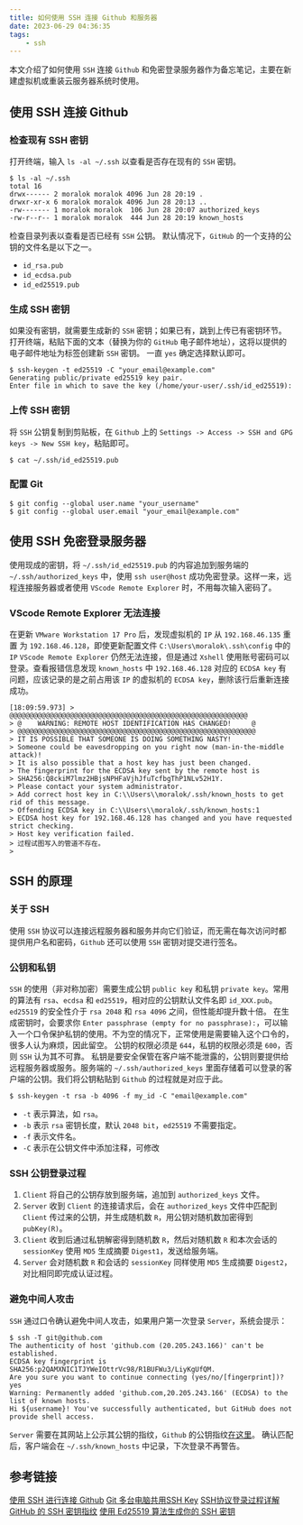 ```yaml
---
title: 如何使用 SSH 连接 Github 和服务器
date: 2023-06-29 04:36:35
tags:
    - ssh
---
```


本文介绍了如何使用 `SSH` 连接 `Github` 和免密登录服务器作为备忘笔记，主要在新建虚拟机或重装云服务器系统时使用。

<!-- more -->

## 使用 SSH 连接 Github

### 检查现有 SSH 密钥

打开终端，输入 `ls -al ~/.ssh` 以查看是否存在现有的 `SSH` 密钥。

```shell
$ ls -al ~/.ssh
total 16
drwx------ 2 moralok moralok 4096 Jun 28 20:19 .
drwxr-xr-x 6 moralok moralok 4096 Jun 28 20:13 ..
-rw------- 1 moralok moralok  106 Jun 28 20:07 authorized_keys
-rw-r--r-- 1 moralok moralok  444 Jun 28 20:19 known_hosts
```

检查目录列表以查看是否已经有 `SSH` 公钥。 默认情况下，`GitHub` 的一个支持的公钥的文件名是以下之一。

- `id_rsa.pub`
- `id_ecdsa.pub`
- `id_ed25519.pub`

### 生成 SSH 密钥

如果没有密钥，就需要生成新的 `SSH` 密钥；如果已有，跳到上传已有密钥环节。
打开终端，粘贴下面的文本（替换为你的 `GitHub` 电子邮件地址），这将以提供的电子邮件地址为标签创建新 `SSH` 密钥。
一直 `yes` 确定选择默认即可。

```shell
$ ssh-keygen -t ed25519 -C "your_email@example.com"
Generating public/private ed25519 key pair.
Enter file in which to save the key (/home/your-user/.ssh/id_ed25519):
```

### 上传 SSH 密钥

将 `SSH` 公钥复制到剪贴板，在 `Github` 上的 `Settings -> Access -> SSH and GPG keys -> New SSH key`，粘贴即可。

```shell
$ cat ~/.ssh/id_ed25519.pub
```

### 配置 Git

```shell
$ git config --global user.name "your_username"
$ git config --global user.email "your_email@example.com"
```


## 使用 SSH 免密登录服务器

使用现成的密钥，将 `~/.ssh/id_ed25519.pub` 的内容追加到服务端的 `~/.ssh/authorized_keys` 中，使用 `ssh user@host` 成功免密登录。这样一来，远程连接服务器或者使用 `VScode Remote Explorer` 时，不用每次输入密码了。

### VScode Remote Explorer 无法连接

在更新 `VMware Workstation 17 Pro` 后，发现虚拟机的 `IP` 从 `192.168.46.135` 重置 为 `192.168.46.128`，即使更新配置文件 `C:\Users\moralok\.ssh\config` 中的 `IP` `VScode Remote Explorer` 仍然无法连接，但是通过 `Xshell` 使用账号密码可以登录。查看报错信息发现 `known_hosts` 中 `192.168.46.128` 对应的 `ECDSA key` 有问题，应该记录的是之前占用该 `IP` 的虚拟机的 `ECDSA key`，删除该行后重新连接成功。

```text
[18:09:59.973] > @@@@@@@@@@@@@@@@@@@@@@@@@@@@@@@@@@@@@@@@@@@@@@@@@@@@@@@@@@@
> @    WARNING: REMOTE HOST IDENTIFICATION HAS CHANGED!     @
> @@@@@@@@@@@@@@@@@@@@@@@@@@@@@@@@@@@@@@@@@@@@@@@@@@@@@@@@@@@
> IT IS POSSIBLE THAT SOMEONE IS DOING SOMETHING NASTY!
> Someone could be eavesdropping on you right now (man-in-the-middle attack)!     
> It is also possible that a host key has just been changed.
> The fingerprint for the ECDSA key sent by the remote host is
> SHA256:Q8ckiM7lmz2HBjsNPHFaVjhJfuTcfbgThP1NLv52H1Y.
> Please contact your system administrator.
> Add correct host key in C:\\Users\\moralok/.ssh/known_hosts to get rid of this message.
> Offending ECDSA key in C:\\Users\\moralok/.ssh/known_hosts:1
> ECDSA host key for 192.168.46.128 has changed and you have requested strict checking.
> Host key verification failed.
> 过程试图写入的管道不存在。
> 
```


## SSH 的原理

### 关于 SSH

使用 `SSH` 协议可以连接远程服务器和服务并向它们验证，而无需在每次访问时都提供用户名和密码，`Github` 还可以使用 `SSH` 密钥对提交进行签名。

### 公钥和私钥

`SSH` 的使用（非对称加密）需要生成公钥 `public key` 和私钥 `private key`。常用的算法有 `rsa`、`ecdsa` 和 `ed25519`，相对应的公钥默认文件名即 `id_XXX.pub`。`ed25519` 的安全性介于 `rsa 2048` 和 `rsa 4096` 之间，但性能却提升数十倍。
在生成密钥时，会要求你 `Enter passphrase (empty for no passphrase):`，可以输入一个口令保护私钥的使用。不为空的情况下，正常使用是需要输入这个口令的，很多人认为麻烦，因此留空。
公钥的权限必须是 `644`，私钥的权限必须是 `600`，否则 `SSH` 认为其不可靠。
私钥是要安全保管在客户端不能泄露的，公钥则要提供给远程服务器或服务。服务端的 `~/.ssh/authorized_keys` 里面存储着可以登录的客户端的公钥。我们将公钥粘贴到 `Github` 的过程就是对应于此。

```shell
$ ssh-keygen -t rsa -b 4096 -f my_id -C "email@example.com"
```

- `-t` 表示算法，如 `rsa`。
- `-b` 表示 `rsa` 密钥长度，默认 `2048 bit`，`ed25519` 不需要指定。
- `-f` 表示文件名。
- `-C` 表示在公钥文件中添加注释，可修改

### SSH 公钥登录过程
1. `Client` 将自己的公钥存放到服务端，追加到 `authorized_keys` 文件。
2. `Server` 收到 `Client` 的连接请求后，会在 `authorized_keys` 文件中匹配到 `Client` 传过来的公钥，并生成随机数 `R`，用公钥对随机数加密得到 `pubKey(R)`。
3. `Client` 收到后通过私钥解密得到随机数 `R`，然后对随机数 `R` 和本次会话的 `sessionKey` 使用 `MD5` 生成摘要 `Digest1`，发送给服务端。
4. `Server` 会对随机数 `R` 和会话的 `sessionKey` 同样使用 `MD5` 生成摘要 `Digest2`，对比相同即完成认证过程。

### 避免中间人攻击

`SSH` 通过口令确认避免中间人攻击，如果用户第一次登录 `Server`，系统会提示：

```shell
$ ssh -T git@github.com
The authenticity of host 'github.com (20.205.243.166)' can't be established.
ECDSA key fingerprint is SHA256:p2QAMXNIC1TJYWeIOttrVc98/R1BUFWu3/LiyKgUfQM.
Are you sure you want to continue connecting (yes/no/[fingerprint])? yes
Warning: Permanently added 'github.com,20.205.243.166' (ECDSA) to the list of known hosts.
Hi ${username}! You've successfully authenticated, but GitHub does not provide shell access.
```

`Server` 需要在其网站上公示其公钥的指纹，`Github` 的公钥指纹[在这里](https://docs.github.com/zh/authentication/keeping-your-account-and-data-secure/githubs-ssh-key-fingerprints)。
确认匹配后，客户端会在 `~/.ssh/known_hosts` 中记录，下次登录不再警告。


## 参考链接
[使用 SSH 进行连接 Github](https://docs.github.com/zh/authentication/connecting-to-github-with-ssh/about-ssh)
[Git 多台电脑共用SSH Key](https://blog.csdn.net/u012408797/article/details/116196831)
[SSH协议登录过程详解](https://blog.csdn.net/neo949332116/article/details/102926051)
[GitHub 的 SSH 密钥指纹](https://docs.github.com/zh/authentication/keeping-your-account-and-data-secure/githubs-ssh-key-fingerprints)
[使用 Ed25519 算法生成你的 SSH 密钥](https://zhuanlan.zhihu.com/p/110413836)


